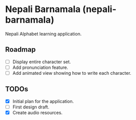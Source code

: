 # Nepali Barnamala (nepali-barnamala)

Nepali Alphabet learning application.

## Roadmap

- [ ] Display entire character set.
- [ ] Add pronunciation feature.
- [ ] Add animated view showing how to write each character.

## TODOs

- [x] Initial plan for the application.
- [ ] First design draft.
- [x] Create audio resources.
